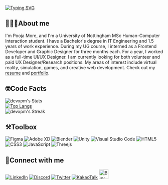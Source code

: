 <a href="https://git.io/typing-svg"><img src="https://readme-typing-svg.demolab.com?font=Consolas&weight=900&size=33&duration=4000&pause=100&color=FFB7C5&center=true&vCenter=true&width=368&height=58&lines=%3C+Hello+World%F0%9F%91%8B%F0%9F%8F%BC%2F%3E;%3C+%E0%A4%A8%E0%A4%AE%E0%A4%B8%E0%A5%8D%E0%A4%A4%E0%A5%87+%E0%A4%B5%E0%A4%B0%E0%A5%8D%E0%A4%B2%E0%A5%8D%E0%A4%A1%F0%9F%91%8B%F0%9F%8F%BC%2F%3E;%3C+%E0%A4%A8%E0%A4%AE%E0%A4%B8%E0%A5%8D%E0%A4%95%E0%A4%BE%E0%A4%B0+%E0%A4%B5%E0%A4%B0%E0%A5%8D%E0%A4%B2%E0%A5%8D%E0%A4%A1%F0%9F%91%8B%F0%9F%8F%BC%2F%3E;%3C+%EC%95%88%EB%85%95%ED%95%98%EC%84%B8%EC%9A%94+%EC%9B%94%EB%93%9C%F0%9F%91%8B%F0%9F%8F%BC%2F%3E;%3C+Hola+World%F0%9F%91%8B%F0%9F%8F%BC%2F%3E" alt="Typing SVG" /></a>

## 👩🏻‍🎓About me
I'm Pooja More, and I'm a University of Nottingham MSc Human-Computer Interaction student. I have a Bachelor's degree in IT Engineering and 1.5 years of work experience. During my UG course, I interned as a Frontend Developer and Graphic Designer for three months each. For a year, I worked as a full-time UI/UX Designer. I am currently looking for both volunteer and paid UX Designer/Research positions. My areas of interest include virtual reality, simulation, games, and creative web development. Check out my [resume]([https://drive.google.com/drive/u/0/folders/1RY95tSAdGg3-1RfkW3FbjCZ5opkNCr6N](https://drive.google.com/file/d/183cRr0ZqkNB1hxkdoo7GJSPpse265n8Y/view?usp=sharing)) and [portfolio]().</div>

## 🤓Code Facts
![devxpm's Stats](https://github-readme-stats.vercel.app/api?username=devxpm&theme=dracula&show_icons=true&hide_border=true&count_private=true)</br>
[![Top Langs](https://github-readme-stats.vercel.app/api/top-langs/?username=devxpm&theme=dracula&hide_border=true&layout=compact)](https://github.com/devxpm/github-readme-stats)</br>
![devxpm's Streak](https://github-readme-streak-stats.herokuapp.com/?user=devxpm&theme=dracula&hide_border=true)

## ⚒️Toolbox
![Figma](https://img.shields.io/badge/figma-%23F24E1E.svg?style=for-the-badge&logo=figma&logoColor=white)
![Adobe XD](https://img.shields.io/badge/Adobe%20XD-470137?style=for-the-badge&logo=Adobe%20XD&logoColor=#FF61F6)
![Blender](https://img.shields.io/badge/blender-%23F5792A.svg?style=for-the-badge&logo=blender&logoColor=white)
![Unity](https://img.shields.io/badge/unity-%23000000.svg?style=for-the-badge&logo=unity&logoColor=white)
![Visual Studio Code](https://img.shields.io/badge/Visual%20Studio%20Code-0078d7.svg?style=for-the-badge&logo=visual-studio-code&logoColor=white)
![HTML5](https://img.shields.io/badge/html5-%23E34F26.svg?style=for-the-badge&logo=html5&logoColor=white)
![CSS3](https://img.shields.io/badge/css3-%231572B6.svg?style=for-the-badge&logo=css3&logoColor=white)
![JavaScript](https://img.shields.io/badge/javascript-%23323330.svg?style=for-the-badge&logo=javascript&logoColor=%23F7DF1E)
![Threejs](https://img.shields.io/badge/threejs-black?style=for-the-badge&logo=three.js&logoColor=white)


## 📩Connect with me
[![LinkedIn](https://img.shields.io/badge/linkedin-%230077B5.svg?style=for-the-badge&logo=linkedin&logoColor=white)](https://www.linkedin.com/in/pooja-more-299b50150/)
[![Discord](https://img.shields.io/badge/Discord-%235865F2.svg?style=for-the-badge&logo=discord&logoColor=white)](https://www.discordapp.com/users/550979836160770048)
[![Twitter](https://img.shields.io/badge/Twitter-%231DA1F2.svg?style=for-the-badge&logo=Twitter&logoColor=white)](https://twitter.com/DeftNinjaaa)
[![KakaoTalk](https://img.shields.io/badge/kakaotalk-ffcd00.svg?style=for-the-badge&logo=kakaotalk&logoColor=000000)](https://open.kakao.com/o/sAvlJmWe)
<a href='https://ko-fi.com/U7U5JCGHP' target='_blank'><img height='30' style='border:0px;height:30px;' src='https://storage.ko-fi.com/cdn/kofi4.png?v=3' border='0' alt='Buy Me a Coffee' /></a> 
